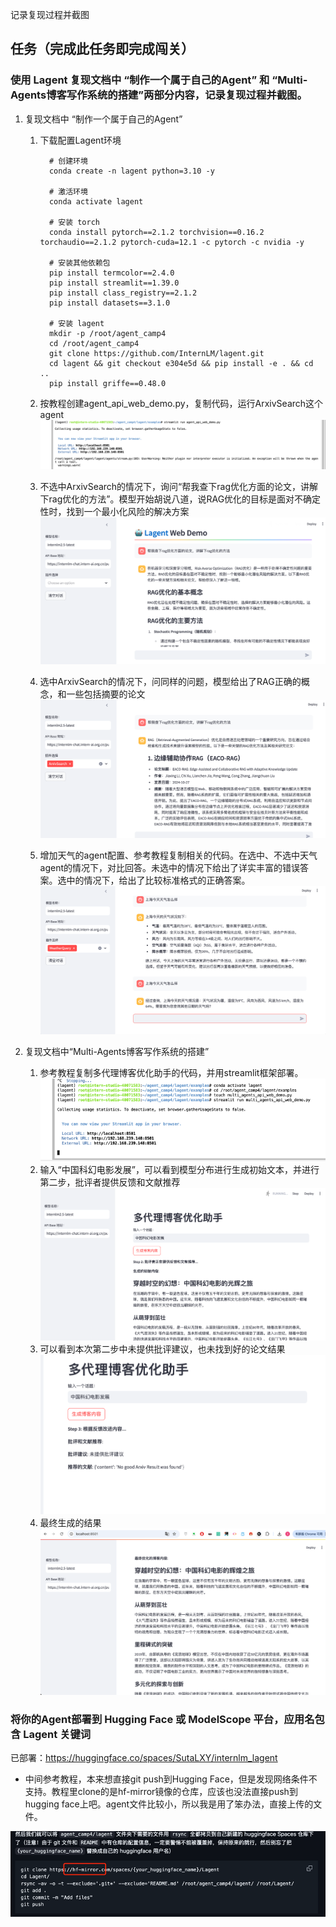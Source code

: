 记录复现过程并截图

## **任务（完成此任务即完成闯关）**

### 使用 Lagent 复现文档中 “制作一个属于自己的Agent” 和 “Multi-Agents博客写作系统的搭建”两部分内容，记录复现过程并截图。

1. 复现文档中 “制作一个属于自己的Agent”
   1. 下载配置Lagent环境
   
            # 创建环境
            conda create -n lagent python=3.10 -y
   
            # 激活环境
            conda activate lagent
   
            # 安装 torch
            conda install pytorch==2.1.2 torchvision==0.16.2 torchaudio==2.1.2 pytorch-cuda=12.1 -c pytorch -c nvidia -y
   
            # 安装其他依赖包
            pip install termcolor==2.4.0
            pip install streamlit==1.39.0
            pip install class_registry==2.1.2
            pip install datasets==3.1.0
   
            # 安装 lagent
            mkdir -p /root/agent_camp4
            cd /root/agent_camp4
            git clone https://github.com/InternLM/lagent.git
            cd lagent && git checkout e304e5d && pip install -e . && cd ..
            pip install griffe==0.48.0

   2. 按教程创建agent_api_web_demo.py，复制代码，运行ArxivSearch这个agent
![img.png](img.png)
   3. 不选中ArxivSearch的情况下，询问“帮我查下rag优化方面的论文，讲解下rag优化的方法”。模型开始胡说八道，说RAG优化的目标是面对不确定性时，找到一个最小化风险的解决方案
   ![img_1.png](img_1.png)
   4. 选中ArxivSearch的情况下，问同样的问题，模型给出了RAG正确的概念，和一些包括摘要的论文
   ![img_2.png](img_2.png)
   5. 增加天气的agent配置、参考教程复制相关的代码。在选中、不选中天气agent的情况下，对比回答。未选中的情况下给出了详实丰富的错误答案。选中的情况下，给出了比较标准格式的正确答案。
   ![img_3.png](img_3.png)


2. 复现文档中“Multi-Agents博客写作系统的搭建”
    1. 参考教程复制多代理博客优化助手的代码，并用streamlit框架部署。
    ![img_4.png](img_4.png)
    2. 输入“中国科幻电影发展”，可以看到模型分布进行生成初始文本，并进行第二步，批评者提供反馈和文献推荐
   ![img_5.png](img_5.png)
   3. 可以看到本次第二步中未提供批评建议，也未找到好的论文结果
   ![img_6.png](img_6.png)
   4. 最终生成的结果
   ![img_7.png](img_7.png)


### 将你的Agent部署到 Hugging Face 或 ModelScope 平台，应用名包含 Lagent 关键词

已部署：https://huggingface.co/spaces/SutaLXY/internlm_lagent
- 中间参考教程，本来想直接git push到Hugging Face，但是发现网络条件不支持。教程里clone的是hf-mirror镜像的仓库，应该也没法直接push到hugging face上吧。agent文件比较小，所以我是用了笨办法，直接上传的文件。

![img_8.png](img_8.png)